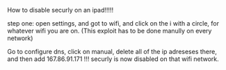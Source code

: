 How to disable securly on an ipad!!!!!


step one: open settings, and got to wifi, and click on the i with a circle, for whatever wifi you are on.   (This exploit has to be done manully on every network)


Go to configure dns, click on manual, delete all of the ip adreseses there, and then add 167.86.91.171 !!! securly is now disabled on that wifi network.
